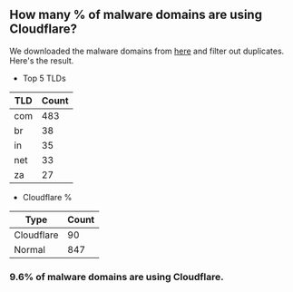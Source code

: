 ## How many % of malware domains are using Cloudflare?


We downloaded the malware domains from [here](https://urlhaus.abuse.ch) and filter out duplicates.
Here's the result.


[//]: # (start replacement)


- Top 5 TLDs

| TLD | Count |
| --- | --- |
| com | 483 |
| br | 38 |
| in | 35 |
| net | 33 |
| za | 27 |


- Cloudflare %

| Type | Count |
| --- | --- |
| Cloudflare | 90 |
| Normal | 847 |


### 9.6% of malware domains are using Cloudflare.